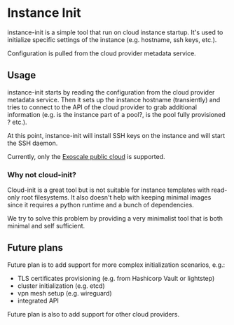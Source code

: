 # Instance Init

instance-init is a simple tool that run on cloud instance startup.
It's used to initialize specific settings of the instance (e.g. hostname, ssh keys, etc.).

Configuration is pulled from the cloud provider metadata service.

## Usage

instance-init starts by reading the configuration from the cloud provider metadata service.
Then it sets up the instance hostname (transiently) and tries to connect to the API of the cloud provider 
to grab additional information (e.g. is the instance part of a pool?, is the pool fully provisioned ? etc.).

At this point, instance-init will install SSH keys on the instance and will start the SSH daemon.

Currently, only the [Exoscale public cloud](https://www.exoscale.com) is supported.

### Why not cloud-init?

Cloud-init is a great tool but is not suitable for instance templates with read-only root filesystems.
It also doesn't help with keeping minimal images since it requires a python runtime and a bunch of dependencies.

We try to solve this problem by providing a very minimalist tool that is both minimal and self sufficient.


## Future plans

Future plan is to add support for more complex initialization scenarios, e.g.:
- TLS certificates provisioning (e.g. from Hashicorp Vault or lightstep)
- cluster initialization (e.g. etcd)
- vpn mesh setup (e.g. wireguard)
- integrated API

Future plan is also to add support for other cloud providers.